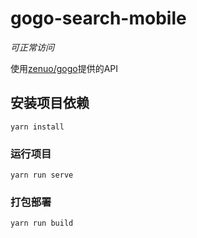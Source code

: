 # gogo-search-mobile

*可正常访问*

使用[zenuo/gogo](https://github.com/zenuo/gogo)提供的API

## 安装项目依赖
```
yarn install
```

### 运行项目
```
yarn run serve
```

### 打包部署
```
yarn run build
```
